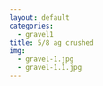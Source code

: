 ```yaml
---
layout: default
categories: 
  - gravel1
title: 5/8 ag crushed
img: 
  - gravel-1.jpg
  - gravel-1.1.jpg
---
```


